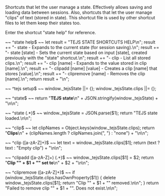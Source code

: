 Shortcuts that let the user manage a state.  Effectively allows saving and loading data between sessions.
Also, shortcuts that let the user manage "clips" of text (stored in state).
This shortcut file is used by other shortcut files to let them keep their states too.

Enter the shortcut "state help" for reference.

~~
^state help$
~~
let result = "TEJS STATE SHORTCUTS HELP\n";
result += "- state - Expands to the current state (for session saving).\n";
result += "- state [state] - Sets the current state based on input [state], created previously with the \"state\" shortcut.\n";
result += "- clip - List all stored clips.\n";
result += "- clip [name] - Expands to the value stored in clip [name].\n";
result += "- clipadd [name] [value] - Creates a clip [name] that stores [value].\n";
result += "- clipremove [name] - Removes the clip [name].\n";
return result + "\n";

~~
^tejs setup$
~~
window._tejsState ||= {};
window._tejsState.clips ||= {};

~~
^state$
~~
return "__TEJS state__\n" + JSON.stringify(window._tejsState) + "\n\n";

~~
^state (.*)$
~~
window._tejsState = JSON.parse($1);
return "TEJS state loaded.\n\n";

~~
^clip$
~~
let clipNames = Object.keys(window._tejsState.clips);
return "__Clips__\n" + (clipNames.length ? clipNames.join(", ") : "none") + "\n\n";

~~
^clip ([a-zA-Z]+)$
~~
let text = window._tejsState.clips[$1];
return (text ? text : "Empty clip") + "\n\n";

~~
^clipadd ([a-zA-Z]+) (.+)$
~~
window._tejsState.clips[$1] = $2;
return "__Clip \"" + $1 + "\" set to__\n" + $2 + "\n\n";

~~
^clipremove ([a-zA-Z]+)$
~~
if (window._tejsState.clips.hasOwnProperty($1))
{
	delete window._tejsState.clips[$1];
	return "Clip \"" + $1 + "\" removed.\n\n";
}
return "Failed to remove clip \"" + $1 + "\".  Does not exist.\n\n";
